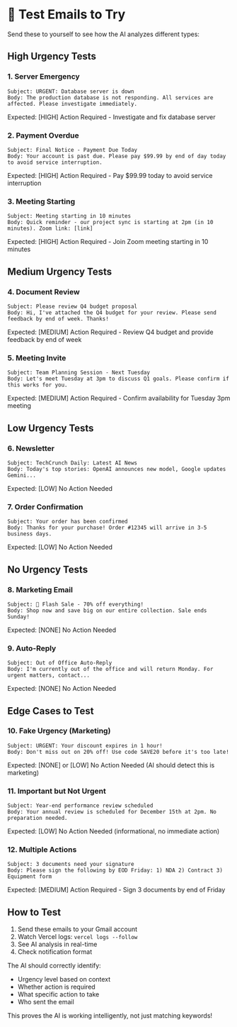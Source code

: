 # 📧 Test Emails to Try

Send these to yourself to see how the AI analyzes different types:

## High Urgency Tests

### 1. Server Emergency
```
Subject: URGENT: Database server is down
Body: The production database is not responding. All services are affected. Please investigate immediately.
```
Expected: [HIGH] Action Required - Investigate and fix database server

### 2. Payment Overdue
```
Subject: Final Notice - Payment Due Today
Body: Your account is past due. Please pay $99.99 by end of day today to avoid service interruption.
```
Expected: [HIGH] Action Required - Pay $99.99 today to avoid service interruption

### 3. Meeting Starting
```
Subject: Meeting starting in 10 minutes
Body: Quick reminder - our project sync is starting at 2pm (in 10 minutes). Zoom link: [link]
```
Expected: [HIGH] Action Required - Join Zoom meeting starting in 10 minutes

## Medium Urgency Tests

### 4. Document Review
```
Subject: Please review Q4 budget proposal
Body: Hi, I've attached the Q4 budget for your review. Please send feedback by end of week. Thanks!
```
Expected: [MEDIUM] Action Required - Review Q4 budget and provide feedback by end of week

### 5. Meeting Invite
```
Subject: Team Planning Session - Next Tuesday
Body: Let's meet Tuesday at 3pm to discuss Q1 goals. Please confirm if this works for you.
```
Expected: [MEDIUM] Action Required - Confirm availability for Tuesday 3pm meeting

## Low Urgency Tests

### 6. Newsletter
```
Subject: TechCrunch Daily: Latest AI News
Body: Today's top stories: OpenAI announces new model, Google updates Gemini...
```
Expected: [LOW] No Action Needed

### 7. Order Confirmation
```
Subject: Your order has been confirmed
Body: Thanks for your purchase! Order #12345 will arrive in 3-5 business days.
```
Expected: [LOW] No Action Needed

## No Urgency Tests

### 8. Marketing Email
```
Subject: 🎉 Flash Sale - 70% off everything!
Body: Shop now and save big on our entire collection. Sale ends Sunday!
```
Expected: [NONE] No Action Needed

### 9. Auto-Reply
```
Subject: Out of Office Auto-Reply
Body: I'm currently out of the office and will return Monday. For urgent matters, contact...
```
Expected: [NONE] No Action Needed

## Edge Cases to Test

### 10. Fake Urgency (Marketing)
```
Subject: URGENT: Your discount expires in 1 hour!
Body: Don't miss out on 20% off! Use code SAVE20 before it's too late!
```
Expected: [NONE] or [LOW] No Action Needed (AI should detect this is marketing)

### 11. Important but Not Urgent
```
Subject: Year-end performance review scheduled
Body: Your annual review is scheduled for December 15th at 2pm. No preparation needed.
```
Expected: [LOW] No Action Needed (informational, no immediate action)

### 12. Multiple Actions
```
Subject: 3 documents need your signature
Body: Please sign the following by EOD Friday: 1) NDA 2) Contract 3) Equipment form
```
Expected: [MEDIUM] Action Required - Sign 3 documents by end of Friday

## How to Test

1. Send these emails to your Gmail account
2. Watch Vercel logs: `vercel logs --follow`
3. See AI analysis in real-time
4. Check notification format

The AI should correctly identify:
- Urgency level based on context
- Whether action is required
- What specific action to take
- Who sent the email

This proves the AI is working intelligently, not just matching keywords!